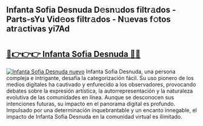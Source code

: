 ## Infanta Sofia Desnuda D𝚎sn𝚞dos filtr𝚊dos - Parts-sYu Vid𝚎os filtr𝚊dos - N𝚞evas f𝚘tos atr𝚊ctivas yi7Ad

# <h2><a href="http://mb8weg.tromn.icu/?c=Infanta+Sofia+Desnuda">🔗👉👉👉 Infanta Sofia Desnuda 🔗🔗</a></h2>

[![Infanta Sofia Desnuda nuevo](https://i.imgur.com/pEAQMta.gif)](http://mb8weg.tromn.icu/?c=Infanta+Sofia+Desnuda)
Infanta Sofia Desnuda, una persona compleja e intrigante, desafía la categorización fácil. Su uso pionero de los medios digitales ha cautivado y enfurecido a los observadores, provocando debates sobre la expresión artística, la autorrepresentación y la naturaleza evolutiva de las comunidades en línea. Aunque se desconocen sus intenciones futuras, su impacto en el panorama digital es profundo. Impulsado por una determinación inquebrantable y un encanto innegable, el impacto de Infanta Sofia Desnuda en la comunidad virtual es ilimitado.

